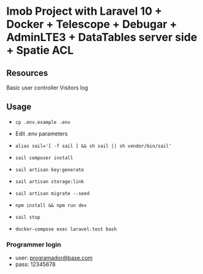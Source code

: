 # Imob Project with Laravel 10 + Docker + Telescope + Debugar + AdminLTE3 + DataTables server side + Spatie ACL

## Resources

Basic user controller
Visitors log

## Usage

- `cp .env.example .env`
- Edit .env parameters
- `alias sail='[ -f sail ] && sh sail || sh vendor/bin/sail'`
- `sail composer install`
- `sail artisan key:generate`
- `sail artisan storage:link`
- `sail artisan migrate --seed`
- `npm install && npm run dev`
- `sail stop`

- `docker-compose exec laravel.test bash`

### Programmer login

- user: <programador@base.com>
- pass: 12345678
